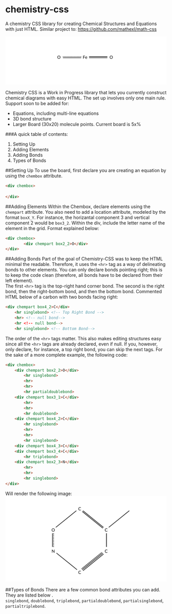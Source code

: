 # chemistry-css
A chemistry CSS library for creating Chemical Structures and Equations with just HTML.  Similar project to: https://github.com/mathexl/math-css

![Render Example](/example/render2.png)

Chemistry CSS is a Work in Progress library that lets you currently construct chemical diagrams with easy HTML.  The set up involves only one main rule.  Support soon to be added for: 

* Equations, including multi-line equations
* 3D bond structure 
* Larger Board (30x20) molecule points.  Current board is 5x%

###A quick table of contents:

1) Setting Up <br>
2) Adding Elements <br>
3) Adding Bonds<br>
4) Types of Bonds<br>

##Setting Up
To use the board, first declare you are creating an equation by using the ```chembox``` attribute. 

```HTML
<div chembox>

</div>

```

##Adding Elements
Within the Chembox, declare elements using the ```chempart``` attribute.  You also need to add a location attribute, modeled by the format ```boxX_Y```.  For instance, the horizantal component 3 and vertical component 2 would be ```box3_2```.  Within the div, include the letter name of the element in the grid.  Format explained below: 


```HTML
<div chembox>
        <div chempart box2_2>O</div>
</div>

```

##Adding Bonds
Part of the goal of Chemistry-CSS was to keep the HTML minimal the readable.  Therefore, it uses the ```<hr>``` tag as a way of delineating bonds to other elements.  You can only declare bonds pointing right; this is to keep the code clean (therefore, all bonds have to be declared from their left element).  
The first ```<hr>``` tag is the top-right hand corner bond.  The second is the right bond, then the right-bottom bond, and then the bottom bond.  Commented HTML below of a carbon with two bonds facing right: 

```HTML
<div chempart box4_2>C</div>
    <hr singlebond> <!-- Top Right Bond -->
    <hr> <!-- null bond-->
    <hr <!-- null bond-->
    <hr singlebond> <!-- Bottom Bond-->
```

The order of the ```<hr>``` tags matter.  This also makes editing structures easy since all the ```<hr>``` tags are already declared, even if null. If you, however, only declare, for instance, a top right bond, you can skip the next tags.  For the sake of a more complete example, the following code: 

```HTML
<div chembox>
    <div chempart box2_2>O</div>
        <hr singlebond>
        <hr>
        <hr>
        <hr partialdoublebond>
    <div chempart box3_1>C</div>
        <hr>
        <hr>
        <hr doublebond>
    <div chempart box4_2>C</div>
        <hr singlebond>
        <hr>
        <hr>
        <hr singlebond>
    <div chempart box4_3>C</div>
    <div chempart box3_4>C</div>
        <hr triplebond>
    <div chempart box2_3>N</div>
        <hr>
        <hr>
        <hr singlebond>
</div>
```
Will render the following image: 
![Render Example](/example/render.png)

##Types of Bonds
There are a few common bond attributes you can add.  They are listed below . <br>
```singlebond```, ```doublebond```, ```triplebond```, ```partialdoublebond```, 
```partialsinglebond```, ```partialtriplebond```.